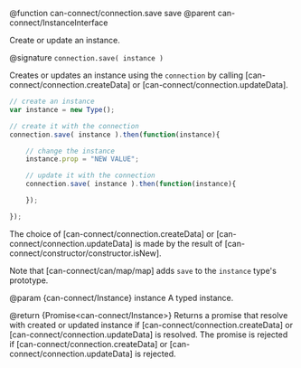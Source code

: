 @function can-connect/connection.save save
@parent can-connect/InstanceInterface

Create or update an instance.

@signature `connection.save( instance )`

Creates or updates an instance using the `connection` by calling
[can-connect/connection.createData] or [can-connect/connection.updateData].

```js
// create an instance
var instance = new Type();

// create it with the connection
connection.save( instance ).then(function(instance){

	// change the instance
	instance.prop = "NEW VALUE";

	// update it with the connection
	connection.save( instance ).then(function(instance){

	});

});
```

The choice of [can-connect/connection.createData] or [can-connect/connection.updateData] is made by the result of
[can-connect/constructor/constructor.isNew].



Note that [can-connect/can/map/map] adds `save` to the `instance`
type's prototype.

@param {can-connect/Instance} instance A typed instance.

@return {Promise<can-connect/Instance>} Returns a promise that
resolve with created or updated instance if [can-connect/connection.createData] or [can-connect/connection.updateData] is resolved.  The promise is rejected if [can-connect/connection.createData] or [can-connect/connection.updateData] is rejected.
